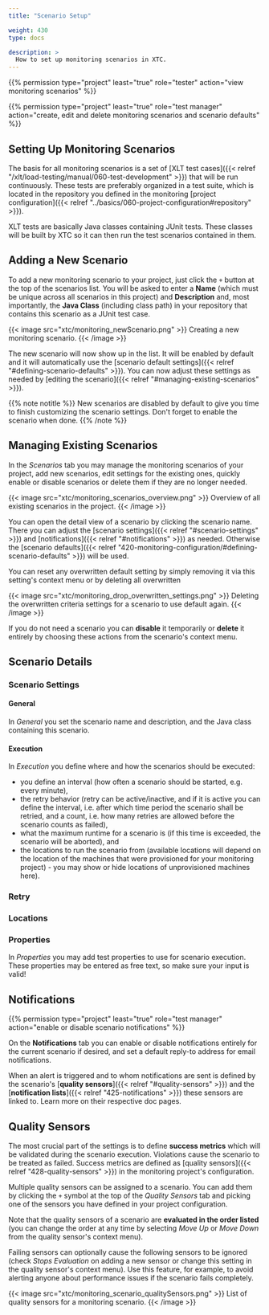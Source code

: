```yaml
---
title: "Scenario Setup"

weight: 430
type: docs

description: >
  How to set up monitoring scenarios in XTC.
---
```


{{% permission type="project" least="true" role="tester" action="view monitoring scenarios" %}}

{{% permission type="project" least="true" role="test manager" action="create, edit and delete monitoring scenarios and scenario defaults" %}}

## Setting Up Monitoring Scenarios

The basis for all monitoring scenarios is a set of [XLT test cases]({{< relref "/xlt/load-testing/manual/060-test-development" >}}) that will be run continuously. These tests are preferably organized in a test suite, which is located in the repository you defined in the monitoring [project configuration]({{< relref "../basics/060-project-configuration#repository" >}}). 

XLT tests are basically Java classes containing JUnit tests. These classes will be built by XTC so it can then run the test scenarios contained in them.

## Adding a New Scenario

To add a new monitoring scenario to your project, just click the `+` button at the top of the scenarios list. You will be asked to enter a **Name** (which must be unique across all scenarios in this project) and **Description** and, most importantly, the **Java Class** (including class path) in your repository that contains this scenario as a JUnit test case. 

{{< image src="xtc/monitoring_newScenario.png" >}}
Creating a new monitoring scenario.
{{< /image >}}  

The new scenario will now show up in the list. It will be enabled by default and it will automatically use the [scenario default settings]({{< relref "#defining-scenario-defaults" >}}). You can now adjust these settings as needed by [editing the scenario]({{< relref "#managing-existing-scenarios" >}}). 

{{% note notitle %}}
New scenarios are disabled by default to give you time to finish customizing the scenario settings. Don't forget to enable the scenario when done.
{{% /note %}}

## Managing Existing Scenarios

In the _Scenarios_ tab you may manage the monitoring scenarios of your project, add new scenarios, edit settings for the existing ones, quickly enable or disable scenarios or delete them if they are no longer needed.

{{< image src="xtc/monitoring_scenarios_overview.png" >}}
Overview of all existing scenarios in the project.
{{< /image >}}

You can open the detail view of a scenario by clicking the scenario name. There you 
can adjust the [scenario settings]({{< relref "#scenario-settings" >}}) and [notifications]({{< relref "#notifications" >}}) as needed. Otherwise the [scenario defaults]({{< relref "420-monitoring-configuration/#defining-scenario-defaults" >}}) will be used. 

You can reset any overwritten default setting by simply removing it via this setting's context menu or by deleting all overwritten 

{{< image src="xtc/monitoring_drop_overwritten_settings.png" >}}
Deleting the overwritten criteria settings for a scenario to use default again.
{{< /image >}}

If you do not need a scenario you can **disable** it temporarily or **delete** it entirely by choosing these actions from the scenario's context menu.

## Scenario Details

### Scenario Settings

#### General 

In _General_ you set the scenario name and description, and the Java class containing this scenario. 

#### Execution

In _Execution_ you define where and how the scenarios should be executed: 
* you define an interval (how often a scenario should be started, e.g. every minute), 
* the retry behavior (retry can be active/inactive, and if it is active you can define the interval, i.e. after which time period the scenario shall be retried, and a count, i.e. how many retries are allowed before the scenario counts as failed),
* what the maximum runtime for a scenario is (if this time is exceeded, the scenario will be aborted), and
* the locations to run the scenario from (available locations will depend on the location of the machines that were provisioned for your monitoring project) - you may show or hide locations of unprovisioned machines here).

### Retry

### Locations

### Properties

In _Properties_ you may add test properties to use for scenario execution. These properties may be entered as free text, so make sure your input is valid!

## Notifications

{{% permission type="project" least="true" role="test manager" action="enable or disable scenario notifications" %}}

On the **Notifications** tab you can enable or disable notifications entirely for the current scenario if desired, and set a default reply-to address for email notifications. 

When an alert is triggered and to whom notifications are sent is defined by the scenario's [**quality sensors**]({{< relref "#quality-sensors" >}}) and the [**notification lists**]({{< relref "425-notifications" >}}) these sensors are linked to. Learn more on their respective doc pages.

## Quality Sensors

The most crucial part of the settings is to define **success metrics** which will be validated during the scenario execution. Violations cause the scenario to be treated as failed. Success metrics are defined as [quality sensors]({{< relref "428-quality-sensors" >}}) in the monitoring project's configuration. 

Multiple quality sensors can be assigned to a scenario. You can add them by clicking the `+` symbol at the top of the _Quality Sensors_ tab and picking one of the sensors you have defined in your project configuration.

Note that the quality sensors of a scenario are **evaluated in the order listed** (you can change the order at any time by selecting _Move Up_ or _Move Down_ from the quality sensor's context menu).

Failing sensors can optionally cause the following sensors to be ignored (check _Stops Evaluation_ on adding a new sensor or change this setting in the quality sensor's context menu). Use this feature, for example, to avoid alerting anyone about performance issues if the scenario fails completely.

{{< image src="xtc/monitoring_scenario_qualitySensors.png" >}}
List of quality sensors for a monitoring scenario.
{{< /image >}}